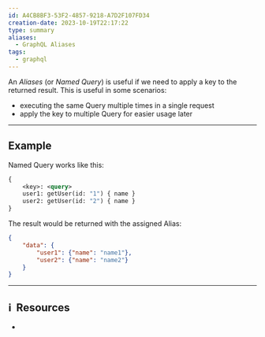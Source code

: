```yaml
---
id: A4CB8BF3-53F2-4857-9218-A7D2F107FD34
creation-date: 2023-10-19T22:17:22
type: summary
aliases:
  - GraphQL Aliases
tags:
  - graphql
---
```

An *Aliases* (or *Named Query*) is useful if we need to apply a key to the returned result. This is useful in some scenarios:
- executing the same Query multiple times in a single request
- apply the key to multiple Query for easier usage later

---
## Example

Named Query works like this: 

```graphql
{
	<key>: <query>
	user1: getUser(id: "1") { name }
	user2: getUser(id: "2") { name }
}
```

The result would be returned with the assigned Alias: 

```json
{
	"data": {
		"user1": {"name": "name1"}, 
		"user2": {"name": "name2"}
	}
}
```

---
## ℹ️  Resources
- 